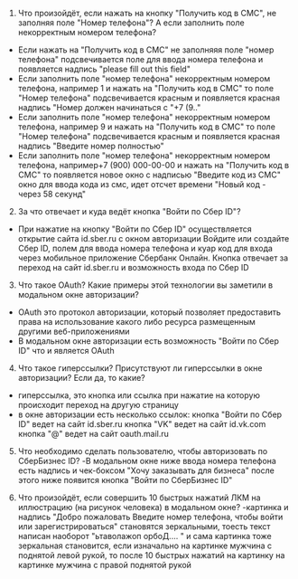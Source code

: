 1) Что произойдёт, если нажать на кнопку "Получить код в СМС", не заполняя поле "Номер телефона"? А если заполнить поле некорректным номером телефона?
- Если нажать на "Получить код в СМС" не заполняяя поле "номер телефона" подсвечивается поле для ввода номера телефона и появляется надпись "please fill out this field" 
- Если заполнить поле "номер телефона" некорректным номером телефона, например 1 и нажать на "Получить код в СМС" то поле "Номер телефона" подсвечивается красным и появляется красная надпись "Номер должен начинаться с "+7 (9.."
- Если заполнить поле "номер телефона" некорректным номером телефона, например 9 и нажать на "Получить код в СМС" то поле "Номер телефона" подсвечивается красным и появляется красная надпись "Введите номер полностью"
- Если заполнить поле "номер телефона" некорректным номером телефона, например+7 (900) 000-00-00 и нажать на "Получить код в СМС" то появляется новое окно с надписью "Введите код из СМС" окно для ввода кода из смс, идет отсчет времени "Новый код - через 58 секунд"

2) За что отвечает и куда ведёт кнопка "Войти по Сбер ID"?
- При нажатие на кнопку "Войти по Сбер ID" осуществляется открытие сайта id.sber.ru с окном авторизации Войдите или создайте Сбер ID, полем для ввода номера телефона и куар код для входа через мобильное приложение Сбербанк Онлайн. Кнопка отвечает за переход на сайт id.sber.ru и возможность входа по Сбер ID

3) Что такое OAuth? Какие примеры этой технологии вы заметили в модальном окне авторизации?
- OAuth это протокол авторизации, который позволяет предоставить права на использование какого либо ресурса размещенным другими веб-приложениями
- В модальном окне авторизации есть возможность "Войти по Сбер ID" что и является OAuth

4) Что такое гиперссылки? Присутствуют ли гиперссылки в окне авторизации? Если да, то какие?
- гиперссылка, это кнопка или ссылка при нажатие на которую происходит переход на другую страницу
- в окне авторизации есть несколько ссылок:
кнопка "Войти по Сбер ID"  ведет на сайт id.sber.ru
кнопка "VK" ведет на сайт id.vk.com 
кнопка "@" ведет на сайт oauth.mail.ru

5) Что необходимо сделать пользователю, чтобы авторизовать по СберБизнес ID?
-В модальном окне ниже ввода номера телефона есть надпись и чек-боксом "Хочу заказывать для бизнеса" после этого ниже появится кнопка "Войти по СберБизнес ID"

6) Что произойдёт, если совершить 10 быстрых нажатий ЛКМ на иллюстрацию (на рисунок человека) в модальном окне?
-картинка и надпись "Добро пожаловать Введите номер телефона, чтобы войти или зарегистрироваться" становятся зеркальными, тоесть текст написан наоборот "ьтаволажоп орбоД.... " и сама картинка тоже зеркальная становится, если изначально на картинке мужчина с поднятой левой рукой, то после 10 быстрых нажатий на картинку на картинке мужчина с правой поднятой рукой